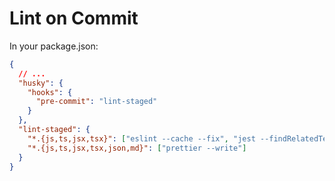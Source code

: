 # Lint on Commit

In your package.json:

```json
{
  // ...
  "husky": {
    "hooks": {
      "pre-commit": "lint-staged"
    }
  },
  "lint-staged": {
    "*.{js,ts,jsx,tsx}": ["eslint --cache --fix", "jest --findRelatedTests"],
    "*.{js,ts,jsx,tsx,json,md}": ["prettier --write"]
  }
}
```
